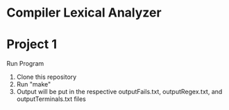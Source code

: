 Compiler Lexical Analyzer
================
Project 1
================
Run Program

1. Clone this repository
2. Run "make"
3. Output will be put in the respective outputFails.txt, outputRegex.txt, and outputTerminals.txt files